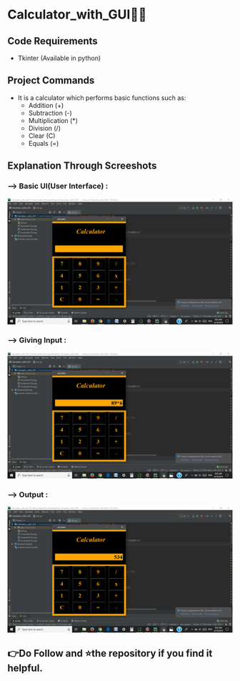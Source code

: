 # Calculator_with_GUI👩‍💻 

## Code Requirements
- Tkinter (Available in python)


## Project Commands
- It is a calculator which performs basic functions such as:
  - Addition (+)
  - Subtraction (-)
  - Multiplication (*)
  - Division (/)
  - Clear (C)
  - Equals (=)
  

## Explanation Through Screeshots

 ### --> Basic UI(User Interface) :

<img src="Screenshot1.png">

 ### --> Giving Input :

<img src="Screenshot2.png">

 ### --> Output :

<img src="Screenshot3.png">

## 👉Do Follow and ⭐the repository if you find it helpful.
